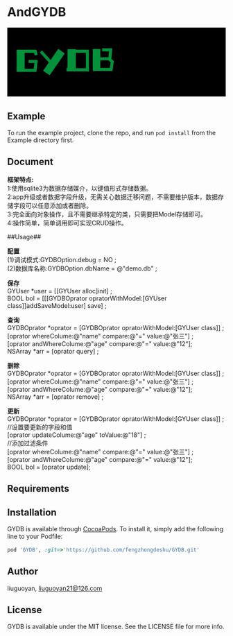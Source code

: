 # AndGYDB

![Image text](https://github.com/fengzhongdeshu/GYDB/blob/master/Image/gydb_03.png)
## Example

To run the example project, clone the repo, and run `pod install` from the Example directory first.

## Document
**框架特点:**  
1:使用sqlite3为数据存储媒介，以键值形式存储数据。  
2:app升级或者数据字段升级，无需关心数据迁移问题，不需要维护版本，数据存储字段可以任意添加或者删除。  
3:完全面向对象操作，且不需要继承特定的类，只需要把Model存储即可。  
4:操作简单，简单调用即可实现CRUD操作。  
 

##Usage##  

**配置**  
(1)调试模式:GYDBOption.debug = NO ;  
(2)数据库名称:GYDBOption.dbName = @"demo.db" ;  

**保存**  
GYUser *user = [[GYUser alloc]init] ;  
BOOL bol = [[[GYDBOprator opratorWithModel:[GYUser class]]addSaveModel:user] save] ;

**查询**    
GYDBOprator *oprator = [GYDBOprator opratorWithModel:[GYUser class]] ;  
[oprator whereColume:@"name" compare:@"=" value:@"张三"] ;  
[oprator andWhereColume:@"age" compare:@"=" value:@"12"];  
NSArray *arr =  [oprator query] ;  

**删除**  
GYDBOprator *oprator = [GYDBOprator opratorWithModel:[GYUser class]] ;  
[oprator whereColume:@"name" compare:@"=" value:@"张三"] ;  
[oprator andWhereColume:@"age" compare:@"=" value:@"12"];  
NSArray *arr =  [oprator remove] ;  

**更新**  
GYDBOprator *oprator = [GYDBOprator opratorWithModel:[GYUser class]] ;  
//设置要更新的字段和值  
[oprator updateColume:@"age" toValue:@"18"] ;  
//添加过滤条件  
[oprator whereColume:@"name" compare:@"=" value:@"张三"] ;  
[oprator andWhereColume:@"age" compare:@"=" value:@"12"];  
BOOL bol =  [oprator update];  


## Requirements

## Installation

GYDB is available through [CocoaPods](https://cocoapods.org). To install
it, simply add the following line to your Podfile:

```ruby
pod 'GYDB', :git=>'https://github.com/fengzhongdeshu/GYDB.git'
```

## Author

liuguoyan, liuguoyan21@126.com

## License

GYDB is available under the MIT license. See the LICENSE file for more info.
